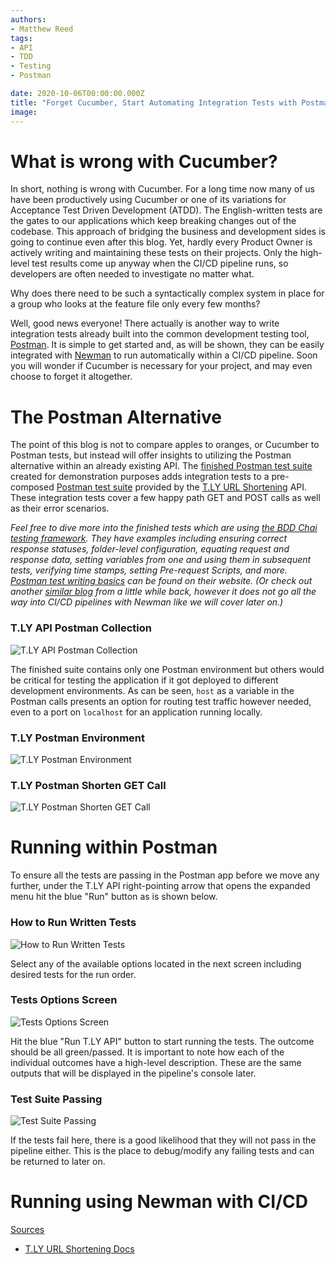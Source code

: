 ```yaml
---
authors:
- Matthew Reed
tags:
- API
- TDD
- Testing
- Postman

date: 2020-10-06T00:00:00.000Z
title: "Forget Cucumber, Start Automating Integration Tests with Postman"
image: 
---
```


# What is wrong with Cucumber?

In short, nothing is wrong with Cucumber. For a long time now many of us have been productively using Cucumber or one of its variations for Acceptance Test Driven Development (ATDD). The English-written tests are the gates to our applications which keep breaking changes out of the codebase. This approach of bridging the business and development sides is going to continue even after this blog. Yet, hardly every Product Owner is actively writing and maintaining these tests on their projects. Only the high-level test results come up anyway when the CI/CD pipeline runs, so developers are often needed to investigate no matter what.

Why does there need to be such a syntactically complex system in place for a group who looks at the feature file only every few months?

Well, good news everyone! There actually is another way to write integration tests already built into the common development testing tool, [Postman](https://www.guru99.com/postman-tutorial.html). It is simple to get started and, as will be shown, they can be easily integrated with [Newman](https://learning.postman.com/docs/running-collections/using-newman-cli/command-line-integration-with-newman/) to run automatically within a CI/CD pipeline. Soon you will wonder if Cucumber is necessary for your project, and may even choose to forget it altogether.

# The Postman Alternative

The point of this blog is not to compare apples to oranges, or Cucumber to Postman tests, but instead will offer insights to utilizing the Postman alternative within an already existing API. The [finished Postman test suite](https://github.com/matthewreed26/postman-tests-tly) created for demonstration purposes adds integration tests to a pre-composed [Postman test suite](https://t.ly/docs/collection.json) provided by the [T.LY URL Shortening](https://t.ly/docs/) API. These integration tests cover a few happy path GET and POST calls as well as their error scenarios.

<i>Feel free to dive more into the finished tests which are using [the BDD Chai testing framework](https://www.chaijs.com/). They have examples including ensuring correct response statuses, folder-level configuration, equating request and response data, setting variables from one and using them in subsequent tests, verifying time stamps, setting Pre-request Scripts, and more. [Postman test writing basics](https://blog.postman.com/writing-tests-in-postman/) can be found on their website. (Or check out another [similar blog](https://dev.to/scampiuk/using-postman-s-cli-tool-for-api-testing-newman-5fn1) from a little while back, however it does not go all the way into CI/CD pipelines with Newman like we will cover later on.)</i>

### T.LY API Postman Collection
![T.LY API Postman Collection]()

The finished suite contains only one Postman environment but others would be critical for testing the application if it got deployed to different development environments. As can be seen, `host` as a variable in the Postman calls presents an option for routing test traffic however needed, even to a port on `localhost` for an application running locally.

### T.LY Postman Environment
![T.LY Postman Environment]()

### T.LY Postman Shorten GET Call
![T.LY Postman Shorten GET Call]()

# Running within Postman

To ensure all the tests are passing in the Postman app before we move any further, under the T.LY API right-pointing arrow that opens the expanded menu hit the blue "Run" button as is shown below.

### How to Run Written Tests
![How to Run Written Tests]()

Select any of the available options located in the next screen including desired tests for the run order.

### Tests Options Screen
![Tests Options Screen]()

Hit the blue "Run T.LY API" button to start running the tests. The outcome should be all green/passed. It is important to note how each of the individual outcomes have a high-level description. These are the same outputs that will be displayed in the pipeline's console later.

### Test Suite Passing
![Test Suite Passing]()

If the tests fail here, there is a good likelihood that they will not pass in the pipeline either. This is the place to debug/modify any failing tests and can be returned to later on.

# Running using Newman with CI/CD



<u>Sources</u>

* [T.LY URL Shortening Docs](https://t.ly/docs/)
